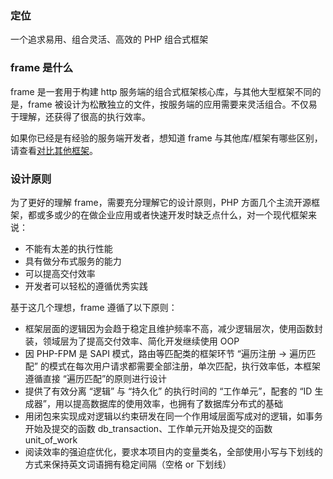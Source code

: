 ### 定位
一个追求易用、组合灵活、高效的 PHP 组合式框架

### frame 是什么
frame 是一套用于构建 http 服务端的组合式框架核心库，与其他大型框架不同的是，frame 被设计为松散独立的文件，按服务端的应用需要来灵活组合。不仅易于理解，还获得了很高的执行效率。

如果你已经是有经验的服务端开发者，想知道 frame 与其他库/框架有哪些区别，请查看[对比其他框架](diff_other.md)。

### 设计原则

为了更好的理解 frame，需要充分理解它的设计原则，PHP 方面几个主流开源框架，都或多或少的在做企业应用或者快速开发时缺乏点什么，对一个现代框架来说：

- 不能有太差的执行性能
- 具有做分布式服务的能力
- 可以提高交付效率
- 开发者可以轻松的遵循优秀实践

基于这几个理想，frame 遵循了以下原则：

- 框架层面的逻辑因为会趋于稳定且维护频率不高，减少逻辑层次，使用函数封装，领域层为了提高交付效率、简化开发继续使用 OOP
- 因 PHP-FPM 是 SAPI 模式，路由等匹配类的框架环节 “遍历注册 -> 遍历匹配” 的模式在每次用户请求都需要全部注册，单次匹配，执行效率低，本框架遵循直接 “遍历匹配”的原则进行设计
- 提供了有效分离 “逻辑” 与 “持久化” 的执行时间的 “工作单元”，配套的 “ID 生成器”，用以提高数据库的使用效率，也拥有了数据库分布式的基础
- 用闭包来实现成对逻辑以约束研发在同一个作用域层面写成对的逻辑，如事务开始及提交的函数 db_transaction、工作单元开始及提交的函数 unit_of_work
- 阅读效率的强迫症优化，要求本项目内的变量类名，全部使用小写与下划线的方式来保持英文词语拥有稳定间隔（空格 or 下划线）
